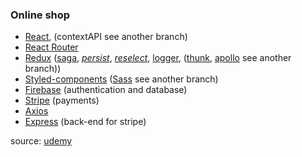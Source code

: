 ### Online shop

- [React][1], (contextAPI see another branch)
- [React Router][2]
- [Redux][3] ([saga][12], [_persist_][5], [_reselect_][6], [logger][4], ([thunk][11], [apollo][15] see another branch))
- [Styled-components][10] ([Sass][7] see another branch)
- [Firebase][8] (authentication and database)
- [Stripe][9] (payments)
- [Axios][13]
- [Express][14] (back-end for stripe)

source: [udemy][101]

[1]: https://reactjs.org/
[2]: https://reacttraining.com/react-router/
[3]: https://redux.js.org/
[4]: https://github.com/LogRocket/redux-logger
[5]: https://github.com/rt2zz/redux-persist
[6]: https://github.com/reduxjs/reselect
[7]: https://sass-lang.com/
[8]: https://firebase.google.com/
[9]: https://stripe.com/
[10]: https://styled-components.com/
[11]: https://github.com/reduxjs/redux-thunk
[12]: https://redux-saga.js.org/
[13]: https://github.com/axios/axios
[14]: https://expressjs.com/
[15]: https://www.apollographql.com/
[101]: https://www.udemy.com/course/complete-react-developer-zero-to-mastery/
